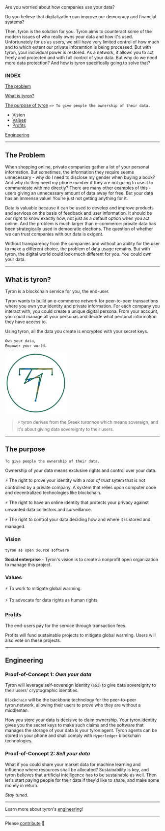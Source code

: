 Are you worried about how companies use your data? 

Do you believe that digitalization can improve our democracy and financial systems?

Then, tyron is the solution for you. Tyron aims to counteract some of the modern issues of who really owns your data and how it's used. Unfortunately for us as users, we still have very limited control of how much and to which extent our private inforamtion is being processed. But with tyron, your individual power is restored. As a network, it allows you to act freely and protected and with full control of your data. But why do we need more data protection? And how is tyron specifically going to solve that? 

### INDEX
[The problem](#the-problem)

[What is tyron?](#what-is-tyron)

[The purpose of tyron](#purpose) ```=> To give people the ownership of their data.```
 * [Vision](#vision)
 * [Values](#values)
 * [Profits](#profits)
 
[Engineering](#engineering)

---

## The Problem
When shopping online, private companies gather a lot of your personal information. But sometimes, the information they require seems unnecessary - why do I need to disclose my gender when buying a book? And why do they need my phone number if they are not going to use it to communicate with me directly? There are many other examples of this - users giving an unnecessary amount of data away for free. But your data has an immense value! You're just not getting anything for it. 

Data is valuable because it can be used to develop and improve products and services on the basis of feedback and user information. It should be our right to know exactly how, not just as a default option when you act online. And the problem is much larger than e-commerce: private data has been strategically used in democratic elections. The question of whether we can trust companies with our data is exigent.

Without transparency from the companies and without an ability for the user to make a different choice, the problem of data usage remains. But with tyron, the digital world could look much different for you. You could own your data. 

---

## What is tyron?
Tyron is a blockchain service for you, the end-user.

Tyron wants to build an e-commerce network for peer-to-peer transactions where you own your identity and private information. For each company you interact with, you could create a unique digital persona. From your account, you could manage all your personas and decide what personal information they have access to.

Using tyron, all the data you create is encrypted with your secret keys.

```
Own your data,
Empower your world.
```
<img src="/images/tyron.png" alt="tyron" title="tyron's logo prototype" width="200" height="200" />

> :zap: tyron derives from the Greek _turannos_ which means sovereign, and it's about giving data sovereignty to their users.

---

## The purpose
```
To give people the ownership of their data.
```
Ownership of your data means exclusive rights and control over your data.

:zap: The right to prove your identity with a _root of trust_ sytem that is not controlled by a private company. A system that relies upon computer code and decentralized technologies like blockchain.

:zap: The right to have an online identity that protects your privacy against unwanted data collectors and surveillance.

:zap: The right to control your data deciding how and where it is stored and managed.

### Vision
```tyron as open source software```

**Social enterprise** - Tyron's vision is to create a nonprofit open organization to manage this project.
### Values
:zap: To work to mitigate global warming.

:zap: To advocate for data rights as human rights.

### Profits
The end-users pay for the service through transaction fees.

Profits will fund sustainable projects to mitigate global warming. Users will also vote on these projects.

---

## Engineering
### Proof-of-Concept 1: _Own your data_
Tyron will leverage self-sovereign identity (```SSI```) to give data sovereignty to their users' cryptographic identities.

```Blockchain``` will be the backbone technology for the peer-to-peer tyron.network, allowing their users to prove who they are without a middleman.

How you store your data is decisive to claim ownership. Your tyron.identity gives you the secret keys to make such claims and the software that manages the storage of your data is your tyron.agent. Tyron agents can be stored in your phone and shall comply with ```Hyperledger``` blockchain technologies.

### Proof-of-Concept 2: _Sell your data_
What if you could share your market data for machine learning and influence where resources shall be allocated? Sustainability is key, and tyron believes that artificial intelligence has to be sustainable as well. Then let's start paying people for their data if they'd like to share, and make some money in return.

_Stay tuned._

---

Learn more about tyron's [engineering](/engineering/engineering.md)!

---

Please [contribute](/ecosystem/contribute.md) :high_brightness:
